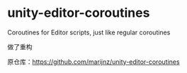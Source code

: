 # unity-editor-coroutines
Coroutines for Editor scripts, just like regular coroutines

做了重构

原仓库：https://github.com/marijnz/unity-editor-coroutines

